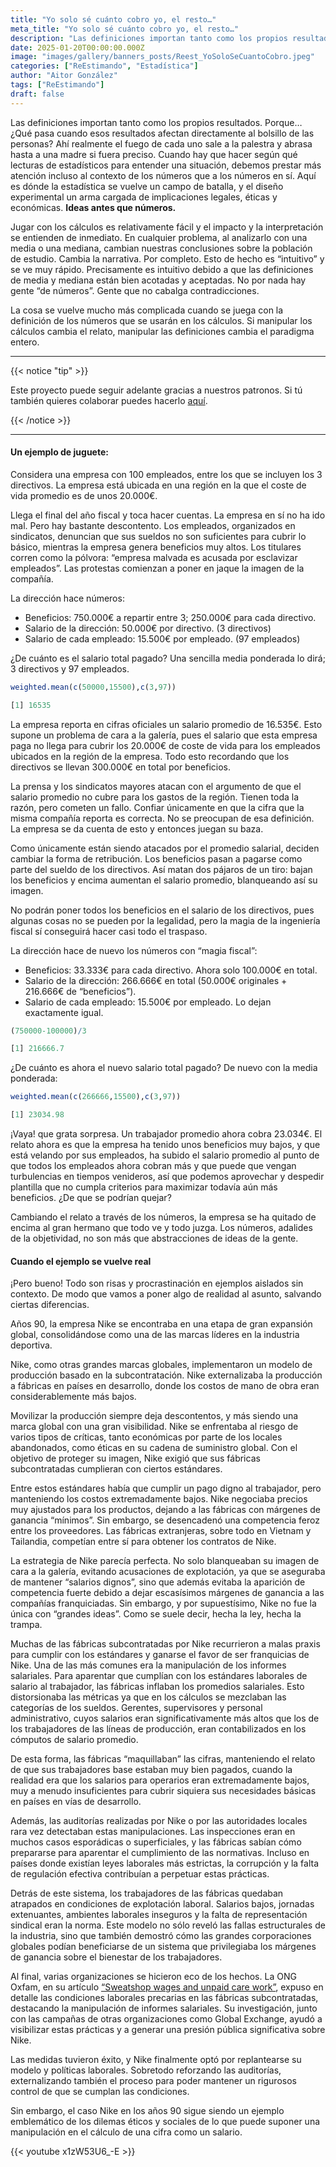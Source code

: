 ```yaml
---
title: "Yo solo sé cuánto cobro yo, el resto…"
meta_title: "Yo solo sé cuánto cobro yo, el resto…"
description: "Las definiciones importan tanto como los propios resultados. Porque… ¿Qué pasa cuando esos resultados afectan directamente al bolsillo de las personas?"
date: 2025-01-20T00:00:00.000Z
image: "images/gallery/banners_posts/Reest_YoSoloSeCuantoCobro.jpeg"
categories: ["ReEstimando", "Estadística"]
author: "Aitor González"
tags: ["ReEstimando"]
draft: false
---
```


Las definiciones importan tanto como los propios resultados. Porque… ¿Qué pasa cuando esos resultados afectan directamente al bolsillo de las personas? Ahí realmente el fuego de cada uno sale a la palestra y abrasa hasta a una madre si fuera preciso. Cuando hay que hacer según qué lecturas de estadísticos para entender una situación, debemos prestar más atención incluso al contexto de los números que a los números en sí. Aquí es dónde la estadística se vuelve un campo de batalla, y el diseño experimental un arma cargada de implicaciones legales, éticas y económicas. **Ideas antes que números.**

Jugar con los cálculos es relativamente fácil y el impacto y la interpretación se entienden de inmediato. En cualquier problema, al analizarlo con una media o una mediana, cambian nuestras conclusiones sobre la población de estudio. Cambia la narrativa. Por completo. Esto de hecho es “intuitivo” y se ve muy rápido. Precisamente es intuitivo debido a que las definiciones de media y mediana están bien acotadas y aceptadas. No por nada hay gente “de números”. Gente que no cabalga contradicciones. 

La cosa se vuelve mucho más complicada cuando se juega con la definición de los números que se usarán en los cálculos. Si manipular los cálculos cambia el relato, manipular las definiciones cambia el paradigma entero.

<hr>

{{< notice "tip" >}}

Este proyecto puede seguir adelante gracias a nuestros patronos. Si tú también quieres colaborar puedes hacerlo [aquí](https://www.patreon.com/user/creators?u=136816989 "Mirai Data Patreon page").

{{< /notice >}}

<hr>

#### Un ejemplo de juguete:

Considera una empresa con 100 empleados, entre los que se incluyen los 3 directivos. La empresa está ubicada en una región en la que el coste de vida promedio es de unos 20.000€.

Llega el final del año fiscal y toca hacer cuentas. La empresa en sí no ha ido mal. Pero hay bastante descontento. Los empleados, organizados en sindicatos, denuncian que sus sueldos no son suficientes para cubrir lo básico, mientras la empresa genera beneficios muy altos. Los titulares corren como la pólvora: “empresa malvada es acusada por esclavizar empleados”. Las protestas comienzan a poner en jaque la imagen de la compañía.

La dirección hace números: 

- Beneficios: 750.000€ a repartir entre 3; 250.000€ para cada directivo. 
- Salario de la dirección: 50.000€ por directivo. (3 directivos) 
- Salario de cada empleado: 15.500€ por empleado. (97 empleados)

¿De cuánto es el salario total pagado? Una sencilla media ponderada lo dirá; 3 directivos y 97 empleados.

```r
weighted.mean(c(50000,15500),c(3,97))

[1] 16535
```

La empresa reporta en cifras oficiales un salario promedio de 16.535€. Esto supone un problema de cara a la galería, pues el salario que esta empresa paga no llega para cubrir los 20.000€ de coste de vida para los empleados ubicados en la región de la empresa. Todo esto recordando que los directivos se llevan 300.000€ en total por beneficios.

La prensa y los sindicatos mayores atacan con el argumento de que el salario promedio no cubre para los gastos de la región. Tienen toda la razón, pero cometen un fallo. Confiar únicamente en que la cifra que la misma compañía reporta es correcta. No se preocupan de esa definición. La empresa se da cuenta de esto y entonces juegan su baza. 

Como únicamente están siendo atacados por el promedio salarial, deciden cambiar la forma de retribución. Los beneficios pasan a pagarse como parte del sueldo de los directivos. Así matan dos pájaros de un tiro: bajan los beneficios y encima aumentan el salario promedio, blanqueando así su imagen.

No podrán poner todos los beneficios en el salario de los directivos, pues algunas cosas no se pueden por la legalidad, pero la magia de la ingeniería fiscal sí conseguirá hacer casi todo el traspaso.

La dirección hace de nuevo los números con “magia fiscal”: 

- Beneficios: 33.333€ para cada directivo. Ahora solo 100.000€ en total.
- Salario de la dirección: 266.666€ en total (50.000€ originales + 216.666€ de “beneficios”).
- Salario de cada empleado: 15.500€ por empleado. Lo dejan exactamente igual.

```r
(750000-100000)/3

[1] 216666.7
```

¿De cuánto es ahora el nuevo salario total pagado? De nuevo con la media ponderada:

```r
weighted.mean(c(266666,15500),c(3,97))

[1] 23034.98
```

¡Vaya! que grata sorpresa. Un trabajador promedio ahora cobra 23.034€. El relato ahora es que la empresa ha tenido unos beneficios muy bajos, y que está velando por sus empleados, ha subido el salario promedio al punto de que todos los empleados ahora cobran más y que puede que vengan turbulencias en tiempos venideros, así que podemos aprovechar y despedir plantilla que no cumpla criterios para maximizar todavía aún más beneficios. ¿De que se podrían quejar?

Cambiando el relato a través de los números, la empresa se ha quitado de encima al gran hermano que todo ve y todo juzga. Los números, adalides de la objetividad, no son más que abstracciones de ideas de la gente.


#### Cuando el ejemplo se vuelve real

¡Pero bueno! Todo son risas y procrastinación en ejemplos aislados sin contexto. De modo que vamos a poner algo de realidad al asunto, salvando ciertas diferencias.

Años 90, la empresa Nike se encontraba en una etapa de gran expansión global, consolidándose como una de las marcas líderes en la industria deportiva.

Nike, como otras grandes marcas globales, implementaron un modelo de producción basado en la subcontratación. Nike externalizaba la producción a fábricas en países en desarrollo, donde los costos de mano de obra eran considerablemente más bajos.

Movilizar la producción siempre deja descontentos, y más siendo una marca global con una gran visibilidad. Nike se enfrentaba al riesgo de varios tipos de críticas, tanto económicas por parte de los locales abandonados, como éticas en su cadena de suministro global. Con el objetivo de proteger su imagen, Nike exigió que sus fábricas subcontratadas cumplieran con ciertos estándares.

Entre estos estándares había que cumplir un pago digno al trabajador, pero manteniendo los costos extremadamente bajos. Nike negociaba precios muy ajustados para los productos, dejando a las fábricas con márgenes de ganancia “mínimos”. Sin embargo, se desencadenó una competencia feroz entre los proveedores. Las fábricas extranjeras, sobre todo en Vietnam y Tailandia, competían entre sí para obtener los contratos de Nike.

La estrategia de Nike parecía perfecta. No solo blanqueaban su imagen de cara a la galería, evitando acusaciones de explotación, ya que se aseguraba de mantener “salarios dignos”, sino que además evitaba la aparición de competencia fuerte debido a dejar escasísimos márgenes de ganancia a las compañías franquiciadas. Sin embargo, y por supuestísimo, Nike no fue la única con “grandes ideas”. Como se suele decir, hecha la ley, hecha la trampa.

Muchas de las fábricas subcontratadas por Nike recurrieron a malas praxis para cumplir con los estándares y ganarse el favor de ser franquicias de Nike. Una de las más comunes era la manipulación de los informes salariales. Para aparentar que cumplían con los estándares laborales de salario al trabajador, las fábricas inflaban los promedios salariales. Esto distorsionaba las métricas ya que en los cálculos se mezclaban las categorías de los sueldos. Gerentes, supervisores y personal administrativo, cuyos salarios eran significativamente más altos que los de los trabajadores de las líneas de producción, eran contabilizados en los cómputos de salario promedio.

De esta forma, las fábricas “maquillaban” las cifras, manteniendo el relato de que sus trabajadores base estaban muy bien pagados, cuando la realidad era que los salarios para operarios eran extremadamente bajos, muy a menudo insuficientes para cubrir siquiera sus necesidades básicas en países en vías de desarrollo.

Además, las auditorías realizadas por Nike o por las autoridades locales rara vez detectaban estas manipulaciones. Las inspecciones eran en muchos casos esporádicas o superficiales, y las fábricas sabían cómo prepararse para aparentar el cumplimiento de las normativas. Incluso en países donde existían leyes laborales más estrictas, la corrupción y la falta de regulación efectiva contribuían a perpetuar estas prácticas.

Detrás de este sistema, los trabajadores de las fábricas quedaban atrapados en condiciones de explotación laboral. Salarios bajos, jornadas extenuantes, ambientes laborales inseguros y la falta de representación sindical eran la norma. Este modelo no sólo reveló las fallas estructurales de la industria, sino que también demostró cómo las grandes corporaciones globales podían beneficiarse de un sistema que privilegiaba los márgenes de ganancia sobre el bienestar de los trabajadores.

Al final, varias organizaciones se hicieron eco de los hechos. La ONG Oxfam, en su artículo [“Sweatshop wages and unpaid care work”](https://www.oxfam.org/en/press-releases/sweatshop-wages-and-unpaid-care-work-double-burden-asias-women-its-economy-booms "Artículo Oxfam"), expuso en detalle las condiciones laborales precarias en las fábricas subcontratadas, destacando la manipulación de informes salariales. Su investigación, junto con las campañas de otras organizaciones como Global Exchange, ayudó a visibilizar estas prácticas y a generar una presión pública significativa sobre Nike.

Las medidas tuvieron éxito, y Nike finalmente optó por replantearse su modelo y políticas laborales. Sobretodo reforzando las auditorías, externalizando también el proceso para poder mantener un rigurosos control de que se cumplan las condiciones.

Sin embargo, el caso Nike en los años 90 sigue siendo un ejemplo emblemático de los dilemas éticos y sociales de lo que puede suponer una manipulación en el cálculo de una cifra como un salario.

{{< youtube x1zW53U6_-E >}} 